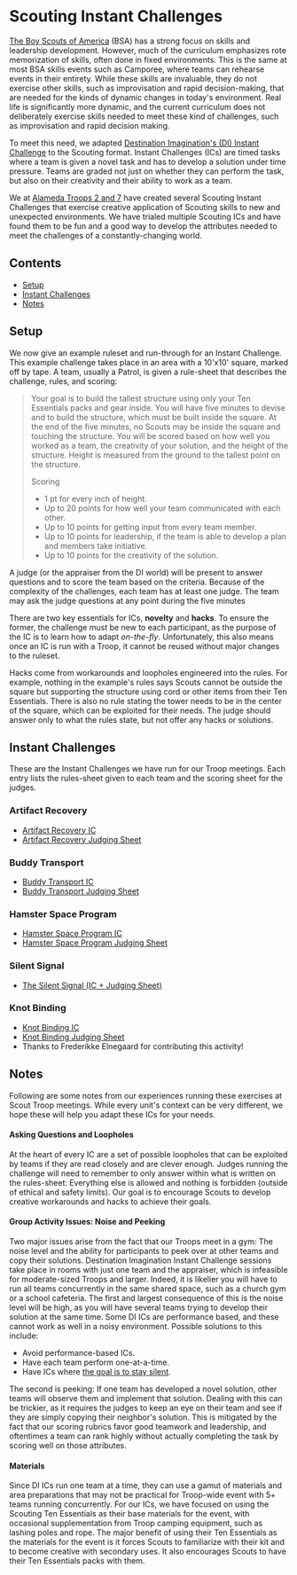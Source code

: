 # Scouting Instant Challenges

[The Boy Scouts of America](https;//www.scouting.org) (BSA)  has a strong focus on skills and leadership development.  However, much of the curriculum emphasizes rote memorization of skills, often done in fixed environments.  This is the same at most BSA skills events such as Camporee, where teams can rehearse events in their entirety.  While these skills are invaluable, they do not exercise other skills, such as improvisation and rapid decision-making, that are needed for the kinds of dynamic changes in today's environment. Real life is significantly more dynamic, and the current curriculum does not deliberately exercise skills needed to meet these kind of challenges, such as improvisation and rapid decision making.  

To meet this need, we adapted [Destination Imagination's (DI) Instant Challenge](https://www.destinationimagination.org/blog/instant-challenge-inspiring-teams-to-think-on-the-spot/) to the Scouting format.  Instant Challenges (ICs) are timed tasks where a team is given a novel task and has to develop a solution under time pressure.  Teams are graded not just on whether they can perform the task, but also on their creativity and their ability to work as a team.

We at [Alameda Troops 2 and 7](https://www.alamedatroop2.com/home) have created several Scouting Instant Challenges that exercise creative application of Scouting skills to new and unexpected environments.  We have trialed multiple Scouting ICs and have found them to be fun and a good way to develop the attributes needed to meet the challenges of a constantly-changing world.

## Contents
- [Setup](#setup)
- [Instant Challenges](#instant-challenges)
- [Notes](#notes)

## Setup <a id="setup"/>

We now give an example ruleset and run-through for an Instant Challenge.  This example challenge takes place in an area with a 10'x10' square, marked off by tape.  A team, usually a Patrol, is given a rule-sheet that describes the challenge, rules, and scoring:

>  Your goal is to build the tallest structure using only your Ten Essentials packs and gear inside.  You will have five minutes to devise and to build the structure, which must be built inside the square.  At the end of the five minutes, no Scouts may be inside the square and touching the structure.  You will be scored based on how well you worked as a team, the creativity of your solution, and the height of the structure.  Height is measured from the ground to the tallest point on the structure.
> 
>Scoring
>- 1 pt for every inch of height.
>- Up to 20 points for how well your team communicated with each other.
>- Up to 10 points for getting input from every team member.
>- Up to 10 points for leadership, if the team is able to develop a plan and members take initiative.
>- Up to 10 points for the creativity of the solution.

A judge (or the appraiser from the DI world) will be present to answer questions and to score the team based on the criteria.  Because of the complexity of the challenges, each team has at least one judge.  The team may ask the judge questions at any point during the five minutes

There are two key essentials for ICs, **novelty** and **hacks**.  To ensure the former, the challenge must be new to each participant, as the purpose of the IC is to learn how to adapt *on-the-fly*.  Unfortunately, this also means once an IC is run with a Troop, it cannot be reused without major changes to the ruleset.

Hacks come from workarounds and loopholes engineered into the rules.  For example, nothing in the example's rules says Scouts cannot be outside the square but supporting the structure using cord or other items from their Ten Essentials.  There is also no rule stating the tower needs to be in the center of the square, which can be exploited for their needs.  The judge should answer only to what the rules state, but not offer any hacks or solutions.

## Instant Challenges <a id="instant-challenges"/>
These are the Instant Challenges we have run for our Troop meetings.  Each entry lists the rules-sheet given to each team and the scoring sheet for the judges.

### Artifact Recovery
- [Artifact Recovery IC](./challenges/artifact_recovery_IC.pdf)
- [Artifact Recovery Judging Sheet](./challenges/artifact_recovery_judging_sheet.pdf)

### Buddy Transport
- [Buddy Transport IC](./challenges/buddy_transport_IC.pdf)
- [Buddy Transport Judging Sheet](./challenges/buddy_transport_judging_sheet.pdf)

### Hamster Space Program
- [Hamster Space Program IC](./challenges/hsp_IC.pdf)
- [Hamster Space Program Judging Sheet](./challenges/hsp_judging_sheet.pdf)

### Silent Signal
- [The Silent Signal (IC + Judging Sheet)](./challenges/silent_signal_IC.pdf)

### Knot Binding
- [Knot Binding IC](./challenges/knot_binding_ic.pdf)
- [Knot Binding Judging Sheet](./challenges/knot_binding_scoresheet.pdf)
- Thanks to Frederikke Elnegaard for contributing this activity!

## Notes <a id="notes"/>

Following are some notes from our experiences running these exercises at Scout Troop meetings.  While every unit's context can be very different, we hope these will help you adapt these ICs for your needs.

#### Asking Questions and Loopholes
At the heart of every IC are a set of possible loopholes that can be exploited by teams if they are read closely and are clever enough.  Judges running the challenge will need to remember to only answer within what is written on the rules-sheet: Everything else is allowed and nothing is forbidden (outside of ethical and safety limits).  Our goal is to encourage Scouts to develop creative workarounds and hacks to achieve their goals.

#### Group Activity Issues: Noise and Peeking
Two major issues arise from the fact that our Troops meet in a gym: The noise level and the ability for participants to peek over at other teams and copy their solutions.  Destination Imagination Instant Challenge sessions take place in rooms with just one team and the appraiser, which is infeasible for moderate-sized Troops and larger.  Indeed, it is likelier you will have to run all teams concurrently in the same shared space, such as a church gym or a school cafeteria.  The first and largest consequence of this is the noise level will be high, as you will have several teams trying to develop their solution at the same time.  Some DI ICs are performance based, and these cannot work as well in a noisy environment.  Possible solutions to this include:

- Avoid performance-based ICs.
- Have each team perform one-at-a-time.
- Have ICs where [the goal is to stay silent](./challenges/silent_signal_IC.pdf).

The second is peeking: If one team has developed a novel solution, other teams will observe them and implement that solution.  Dealing with this can be trickier, as it requires the judges to keep an eye on their team and see if they are simply copying their neighbor's solution.  This is mitigated by the fact that our scoring rubrics favor good teamwork and leadership, and oftentimes a team can rank highly without actually completing the task by scoring well on those attributes.

#### Materials
Since DI ICs run one team at a time, they can use a gamut of materials and area preparations that may not be practical for Troop-wide event with 5+ teams running concurrently.  For our ICs, we have focused on using the Scouting Ten Essentials as their base materials for the event, with occasional supplementation from Troop camping equipment, such as lashing poles and rope.  The major benefit of using their Ten Essentials as the materials for the event is it forces Scouts to familiarize with their kit and to become creative with secondary uses.  It also encourages Scouts to have their Ten Essentials packs with them.

